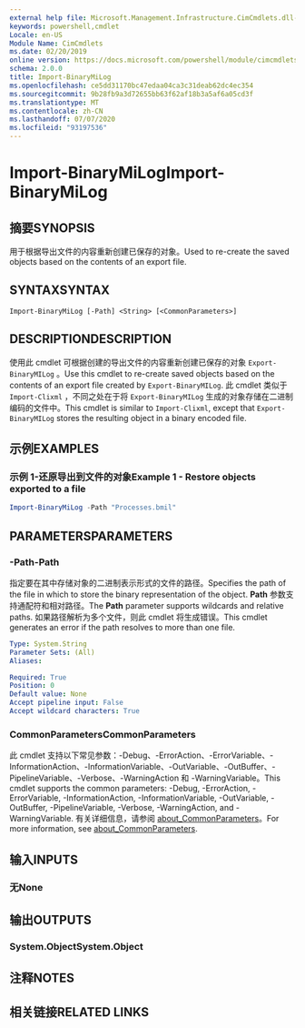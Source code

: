 ```yaml
---
external help file: Microsoft.Management.Infrastructure.CimCmdlets.dll-Help.xml
keywords: powershell,cmdlet
Locale: en-US
Module Name: CimCmdlets
ms.date: 02/20/2019
online version: https://docs.microsoft.com/powershell/module/cimcmdlets/import-binarymilog?WT.mc_id=ps-gethelp
schema: 2.0.0
title: Import-BinaryMiLog
ms.openlocfilehash: ce5dd31170bc47edaa04ca3c31deab62dc4ec354
ms.sourcegitcommit: 9b28fb9a3d72655bb63f62af18b3a5af6a05cd3f
ms.translationtype: MT
ms.contentlocale: zh-CN
ms.lasthandoff: 07/07/2020
ms.locfileid: "93197536"
---
```

# <span data-ttu-id="f8ae8-103">Import-BinaryMiLog</span><span class="sxs-lookup"><span data-stu-id="f8ae8-103">Import-BinaryMiLog</span></span>

## <span data-ttu-id="f8ae8-104">摘要</span><span class="sxs-lookup"><span data-stu-id="f8ae8-104">SYNOPSIS</span></span>
<span data-ttu-id="f8ae8-105">用于根据导出文件的内容重新创建已保存的对象。</span><span class="sxs-lookup"><span data-stu-id="f8ae8-105">Used to re-create the saved objects based on the contents of an export file.</span></span>

## <span data-ttu-id="f8ae8-106">SYNTAX</span><span class="sxs-lookup"><span data-stu-id="f8ae8-106">SYNTAX</span></span>

```
Import-BinaryMiLog [-Path] <String> [<CommonParameters>]
```

## <span data-ttu-id="f8ae8-107">DESCRIPTION</span><span class="sxs-lookup"><span data-stu-id="f8ae8-107">DESCRIPTION</span></span>

<span data-ttu-id="f8ae8-108">使用此 cmdlet 可根据创建的导出文件的内容重新创建已保存的对象 `Export-BinaryMILog` 。</span><span class="sxs-lookup"><span data-stu-id="f8ae8-108">Use this cmdlet to re-create saved objects based on the contents of an export file created by `Export-BinaryMILog`.</span></span> <span data-ttu-id="f8ae8-109">此 cmdlet 类似于 `Import-Clixml` ，不同之处在于将 `Export-BinaryMILog` 生成的对象存储在二进制编码的文件中。</span><span class="sxs-lookup"><span data-stu-id="f8ae8-109">This cmdlet is similar to `Import-Clixml`, except that `Export-BinaryMILog` stores the resulting object in a binary encoded file.</span></span>

## <span data-ttu-id="f8ae8-110">示例</span><span class="sxs-lookup"><span data-stu-id="f8ae8-110">EXAMPLES</span></span>

### <span data-ttu-id="f8ae8-111">示例 1-还原导出到文件的对象</span><span class="sxs-lookup"><span data-stu-id="f8ae8-111">Example 1 - Restore objects exported to a file</span></span>

```powershell
Import-BinaryMiLog -Path "Processes.bmil"
```

## <span data-ttu-id="f8ae8-112">PARAMETERS</span><span class="sxs-lookup"><span data-stu-id="f8ae8-112">PARAMETERS</span></span>

### <span data-ttu-id="f8ae8-113">-Path</span><span class="sxs-lookup"><span data-stu-id="f8ae8-113">-Path</span></span>

<span data-ttu-id="f8ae8-114">指定要在其中存储对象的二进制表示形式的文件的路径。</span><span class="sxs-lookup"><span data-stu-id="f8ae8-114">Specifies the path of the file in which to store the binary representation of the object.</span></span> <span data-ttu-id="f8ae8-115">**Path** 参数支持通配符和相对路径。</span><span class="sxs-lookup"><span data-stu-id="f8ae8-115">The **Path** parameter supports wildcards and relative paths.</span></span> <span data-ttu-id="f8ae8-116">如果路径解析为多个文件，则此 cmdlet 将生成错误。</span><span class="sxs-lookup"><span data-stu-id="f8ae8-116">This cmdlet generates an error if the path resolves to more than one file.</span></span>

```yaml
Type: System.String
Parameter Sets: (All)
Aliases:

Required: True
Position: 0
Default value: None
Accept pipeline input: False
Accept wildcard characters: True
```

### <span data-ttu-id="f8ae8-117">CommonParameters</span><span class="sxs-lookup"><span data-stu-id="f8ae8-117">CommonParameters</span></span>
<span data-ttu-id="f8ae8-118">此 cmdlet 支持以下常见参数：-Debug、-ErrorAction、-ErrorVariable、-InformationAction、-InformationVariable、-OutVariable、-OutBuffer、-PipelineVariable、-Verbose、-WarningAction 和 -WarningVariable。</span><span class="sxs-lookup"><span data-stu-id="f8ae8-118">This cmdlet supports the common parameters: -Debug, -ErrorAction, -ErrorVariable, -InformationAction, -InformationVariable, -OutVariable, -OutBuffer, -PipelineVariable, -Verbose, -WarningAction, and -WarningVariable.</span></span> <span data-ttu-id="f8ae8-119">有关详细信息，请参阅 [about_CommonParameters](https://go.microsoft.com/fwlink/?LinkID=113216)。</span><span class="sxs-lookup"><span data-stu-id="f8ae8-119">For more information, see [about_CommonParameters](https://go.microsoft.com/fwlink/?LinkID=113216).</span></span>

## <span data-ttu-id="f8ae8-120">输入</span><span class="sxs-lookup"><span data-stu-id="f8ae8-120">INPUTS</span></span>

### <span data-ttu-id="f8ae8-121">无</span><span class="sxs-lookup"><span data-stu-id="f8ae8-121">None</span></span>

## <span data-ttu-id="f8ae8-122">输出</span><span class="sxs-lookup"><span data-stu-id="f8ae8-122">OUTPUTS</span></span>

### <span data-ttu-id="f8ae8-123">System.Object</span><span class="sxs-lookup"><span data-stu-id="f8ae8-123">System.Object</span></span>

## <span data-ttu-id="f8ae8-124">注释</span><span class="sxs-lookup"><span data-stu-id="f8ae8-124">NOTES</span></span>

## <span data-ttu-id="f8ae8-125">相关链接</span><span class="sxs-lookup"><span data-stu-id="f8ae8-125">RELATED LINKS</span></span>
